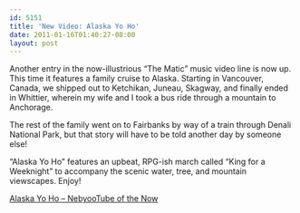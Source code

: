 ```yaml
---
id: 5151
title: 'New Video: Alaska Yo Ho'
date: 2011-01-16T01:40:27-08:00
layout: post
---
```

Another entry in the now-illustrious &#8220;The Matic&#8221; music video line is now up. This time it features a family cruise to Alaska. Starting in Vancouver, Canada, we shipped out to Ketchikan, Juneau, Skagway, and finally ended in Whittier, wherein my wife and I took a bus ride through a mountain to Anchorage.

The rest of the family went on to Fairbanks by way of a train through Denali National Park, but that story will have to be told another day by someone else!

&#8220;Alaska Yo Ho&#8221; features an upbeat, RPG-ish march called &#8220;King for a Weeknight&#8221; to accompany the scenic water, tree, and mountain viewscapes. Enjoy!

[Alaska Yo Ho &#8211; NebyooTube of the Now](http://www.youtube.com/watch?v=R28DF5AagN0)
